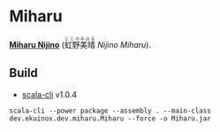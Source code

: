 # Miharu

[**Miharu Nijino**](http://comic-girls.com/character/?mode=detail&id=chara7) (<ruby>虹野美晴<rt>にじのみはる</rt></ruby> *Nijino Miharu*).

## Build

- [scala-cli](https://scala-cli.virtuslab.org) v1.0.4

`scala-cli --power package --assembly . --main-class dev.ekuinox.dev.miharu.Miharu --force -o Miharu.jar`
